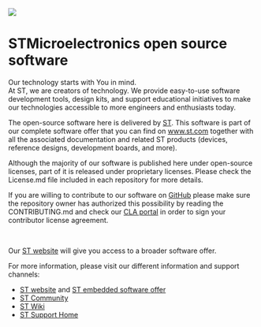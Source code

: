 <img src="https://www.st.com/etc/clientlibs/st-site-cx/media/app/images/st-logo.svg" />

# STMicroelectronics open source software

Our technology starts with You in mind.<br/>
At ST, we are creators of technology. We provide easy-to-use software development tools, design kits, and support educational initiatives to make our technologies accessible to more engineers and enthusiasts today.

The open-source software here is delivered by [ST](https://www.st.com). This software is part of our complete software offer that you can find on  www.st.com together with all the associated documentation and related ST products (devices, reference designs, development boards, and more).

Although the majority of our software is published here under open-source licenses, part of it is released under proprietary licenses. Please check the License.md file included in each repository for more details.

If you are willing to contribute to our software on [GitHub](https://github.com/STMicroelectronics) please make sure the repository owner has authorized this possibility by reading the CONTRIBUTING.md and check our [CLA portal](https://cla.st.com) in order to sign your contributor license agreement.

<br/>

Our [ST website](https://www.st.com) will give you access to a broader software offer.

For more information, please visit our different information and support channels:

- [ST website](www.st.com) and [ST embedded software offer](https://www.st.com/en/embedded-software.html)
- [ST Community](https://www.st.com/content/st_com/en/st-community.html)
- [ST Wiki](https://wiki.st.com/)
- [ST Support Home](https://www.st.com/content/st_com/en/support/support-home.html)
